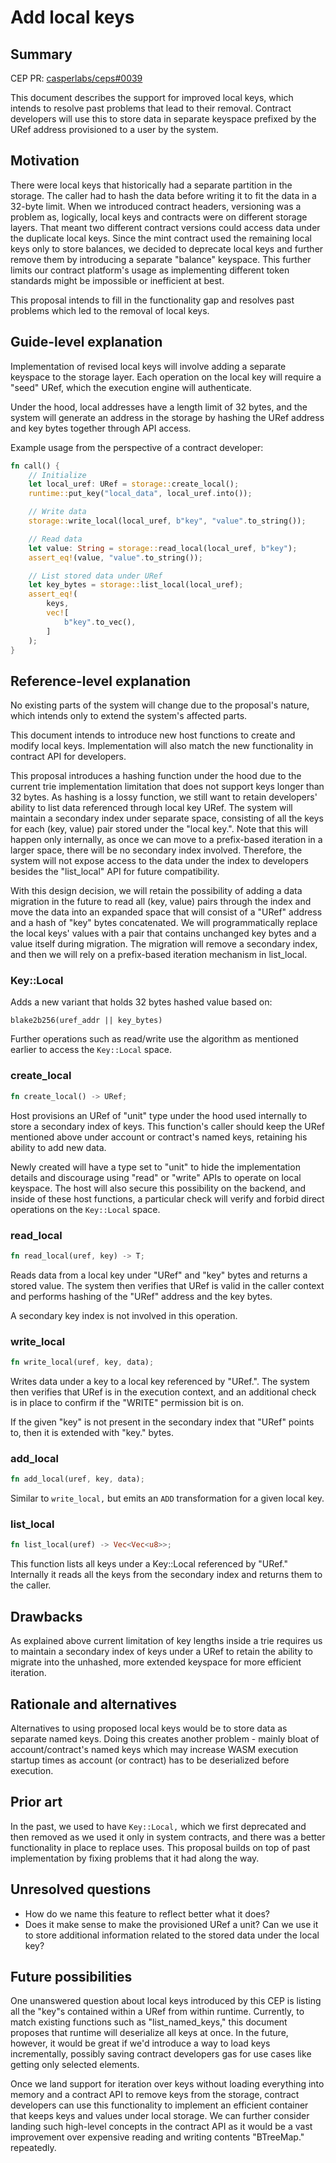 # Add local keys

## Summary

[summary]: #summary

CEP PR: [casperlabs/ceps#0039](https://github.com/casperlabs/ceps/pull/0039)

This document describes the support for improved local keys, which intends to resolve past problems that lead to their removal. Contract developers will use this to store data in separate keyspace prefixed by the URef address provisioned to a user by the system.

## Motivation

[motivation]: #motivation

There were local keys that historically had a separate partition in the storage. The caller had to hash the data before writing it to fit the data in a 32-byte limit. When we introduced contract headers, versioning was a problem as, logically, local keys and contracts were on different storage layers. That meant two different contract versions could access data under the duplicate local keys.
Since the mint contract used the remaining local keys only to store balances, we decided to deprecate local keys and further remove them by introducing a separate "balance" keyspace. This further limits our contract platform's usage as implementing different token standards might be impossible or inefficient at best.

This proposal intends to fill in the functionality gap and resolves past problems which led to the removal of local keys.

## Guide-level explanation

[guide-level-explanation]: #guide-level-explanation

Implementation of revised local keys will involve adding a separate keyspace to the storage layer. Each operation on the local key will require a "seed" URef, which the execution engine will authenticate.

Under the hood, local addresses have a length limit of 32 bytes, and the system will generate an address in the storage by hashing the URef address and key bytes together through API access.

Example usage from the perspective of a contract developer:

```rust
fn call() {
    // Initialize
    let local_uref: URef = storage::create_local();
    runtime::put_key("local_data", local_uref.into());

    // Write data
    storage::write_local(local_uref, b"key", "value".to_string());

    // Read data
    let value: String = storage::read_local(local_uref, b"key");
    assert_eq!(value, "value".to_string());

    // List stored data under URef
    let key_bytes = storage::list_local(local_uref);
    assert_eq!(
        keys,
        vec![
            b"key".to_vec(),
        ]
    );
}
```

## Reference-level explanation

[reference-level-explanation]: #reference-level-explanation

No existing parts of the system will change due to the proposal's nature, which intends only to extend the system's affected parts.

This document intends to introduce new host functions to create and modify local keys. Implementation will also match the new functionality in contract API for developers.

This proposal introduces a hashing function under the hood due to the current trie implementation limitation that does not support keys longer than 32 bytes. As hashing is a lossy function, we still want to retain developers' ability to list data referenced through local key URef. The system will maintain a secondary index under separate space, consisting of all the keys for each (key, value) pair stored under the "local key.". Note that this will happen only internally, as once we can move to a prefix-based iteration in a larger space, there will be no secondary index involved. Therefore, the system will not expose access to the data under the index to developers besides the "list_local" API for future compatibility.

With this design decision, we will retain the possibility of adding a data migration in the future to read all (key, value) pairs through the index and move the data into an expanded space that will consist of a "URef" address and a hash of "key" bytes concatenated. We will programmatically replace the local keys' values with a pair that contains unchanged key bytes and a value itself during migration. The migration will remove a secondary index, and then we will rely on a prefix-based iteration mechanism in list_local.

### Key::Local

Adds a new variant that holds 32 bytes hashed value based on:

```
blake2b256(uref_addr || key_bytes)
```

Further operations such as read/write use the algorithm as mentioned earlier to access the `Key::Local` space.

### create_local

```rust
fn create_local() -> URef;
```

Host provisions an URef of "unit" type under the hood used internally to store a secondary index of keys. This function's caller should keep the URef mentioned above under account or contract's named keys, retaining his ability to add new data.

Newly created will have a type set to "unit" to hide the implementation details and discourage using "read" or "write" APIs to operate on local keyspace. The host will also secure this possibility on the backend, and inside of these host functions, a particular check will verify and forbid direct operations on the `Key::Local` space.

### read_local

```rust
fn read_local(uref, key) -> T;
```

Reads data from a local key under "URef" and "key" bytes and returns a stored value. The system then verifies that URef is valid in the caller context and performs hashing of the "URef" address and the key bytes.

A secondary key index is not involved in this operation.

### write_local

```rust
fn write_local(uref, key, data);
```

Writes data under a key to a local key referenced by "URef.". The system then verifies that URef is in the execution context, and an additional check is in place to confirm if the "WRITE" permission bit is on.

If the given "key" is not present in the secondary index that "URef" points to, then it is extended with "key." bytes.

### add_local

```rust
fn add_local(uref, key, data);
```

Similar to `write_local,` but emits an `ADD` transformation for a given local key.

### list_local

```rust
fn list_local(uref) -> Vec<Vec<u8>>;
```

This function lists all keys under a Key::Local referenced by "URef." Internally it reads all the keys from the secondary index and returns them to the caller.

## Drawbacks

[drawbacks]: #drawbacks

As explained above current limitation of key lengths inside a trie requires us to maintain a secondary index of keys under a URef to retain the ability to migrate into the unhashed, more extended keyspace for more efficient iteration.

## Rationale and alternatives

[rationale-and-alternatives]: #rationale-and-alternatives

Alternatives to using proposed local keys would be to store data as separate named keys. Doing this creates another problem - mainly bloat of account/contract's named keys which may increase WASM execution startup times as account (or contract) has to be deserialized before execution.

## Prior art

[prior-art]: #prior-art

In the past, we used to have `Key::Local,` which we first deprecated and then removed as we used it only in system contracts, and there was a better functionality in place to replace uses. This proposal builds on top of past implementation by fixing problems that it had along the way.

## Unresolved questions

[unresolved-questions]: #unresolved-questions

- How do we name this feature to reflect better what it does? 
- Does it make sense to make the provisioned URef a unit? Can we use it to store additional information related to the stored data under the local key?

## Future possibilities

[future-possibilities]: #future-possibilities

One unanswered question about local keys introduced by this CEP is listing all the "key"s contained within a URef from within runtime. Currently, to match existing functions such as "list_named_keys," this document proposes that runtime will deserialize all keys at once. In the future, however, it would be great if we'd introduce a way to load keys incrementally, possibly saving contract developers gas for use cases like getting only selected elements.

Once we land support for iteration over keys without loading everything into memory and a contract API to remove keys from the storage, contract developers can use this functionality to implement an efficient container that keeps keys and values under local storage. We can further consider landing such high-level concepts in the contract API as it would be a vast improvement over expensive reading and writing contents "BTreeMap." repeatedly.

